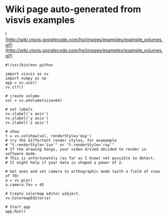# Wiki page auto-generated from visvis examples

![http://wiki.visvis.googlecode.com/hg/images/examples/example_volumes.gif](http://wiki.visvis.googlecode.com/hg/images/examples/example_volumes.gif)

```
#!/usr/bin/env python

import visvis as vv
import numpy as np
app = vv.use()
vv.clf()

# create volume
vol = vv.aVolume(size=64)

# set labels
vv.xlabel('x axis')
vv.ylabel('y axis')
vv.zlabel('z axis')

# show
t = vv.volshow(vol, renderStyle='mip')
# try the differtent render styles, for examample 
# "t.renderStyle='iso'" or "t.renderStyle='ray'"
# If the drawing hangs, your video drived decided to render in software mode.
# This is unfortunately (as far as I know) not possible to detect. 
# It might help if your data is shaped a power of 2.

# Get axes and set camera to orthographic mode (with a field of view of 70)
a = vv.gca()
a.camera.fov = 45

# Create colormap editor wibject.
vv.ColormapEditor(a)

# Start app
app.Run()

```